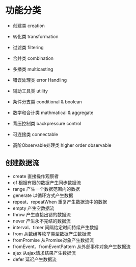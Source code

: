 # 功能分类

* 创建类 creation
* 转化类 transformation
* 过滤类 filtering
* 合并类 combination
* 多播类 multicasting
* 错误处理类 error Handling
* 辅助工具类 utility
* 条件分支类 conditional & boolean
* 数学和合计类 mathmatical & aggregate

* 背压控制类 backpressure control
* 可连接类 connectable
* 高阶Observable处理类 higher order observable

## 创建数据流

* create  直接操作观察者
* of  根据有限的数据产生同步数据流
* range 产生一个数据范围内的数据
* generate  以循环方式产生数据
* repeat、repeatWhen  重复产生数据流中的数据
* empty 产生空数据流
* throw 产生直接出错的数据流
* never 产生永不完结的数据流
* interval、timer 间隔给定时间持续产生数据
* from  从数组等枚举类型数据产生数据流
* fromPromise 从Promise对象产生数据流
* fromEvent、fromEventPattern 从外部事件对象产生数据流
* ajax  从ajax请求结果产生数据流
* defer 延迟产生数据流

